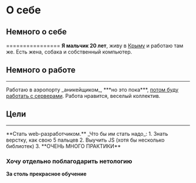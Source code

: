 # О себе

## Немного о себе
================
    **Я мальчик 20 лет**, живу в <u>Крыму</u> и работаю там же.
    Есть жена, собака и собственный компьютер.

## Немного о работе
<hr>
Работаю в аэропорту _аникейщиком_, ***но это пока***, <u>потом буду работать с серверами</u>.
Работа нравится, веселый коллектив.

## Цели
<hr>
    **Стать web-разработчиком.**
    _Что бы им стать надо_:
    1. Знать верстку, как свою 5 пальцев
    2. Выучить JS (хотя бы несколько библиотек)
    3. **ОЧЕНЬ МНОГО ПРАКТИКИ**

### Хочу отдельно поблагодарить нетологию
**За столь прекрасное обучение**

